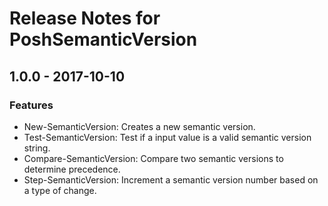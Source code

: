 # Release Notes for PoshSemanticVersion

## 1.0.0 - 2017-10-10
### Features
- New-SemanticVersion: Creates a new semantic version.
- Test-SemanticVersion: Test if a input value is a valid semantic version string.
- Compare-SemanticVersion: Compare two semantic versions to determine precedence.
- Step-SemanticVersion: Increment a semantic version number based on a type of change.
